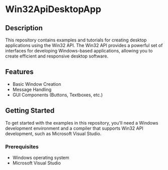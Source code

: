 # Win32ApiDesktopApp

## Description
This repository contains examples and tutorials for creating desktop applications using the Win32 API. The Win32 API provides a powerful set of interfaces for developing Windows-based applications, allowing you to create efficient and responsive desktop software.

## Features
- Basic Window Creation
- Message Handling
- GUI Components (Buttons, Textboxes, etc.)

## Getting Started
To get started with the examples in this repository, you'll need a Windows development environment and a compiler that supports Win32 API development, such as Microsoft Visual Studio.

### Prerequisites
- Windows operating system
- Microsoft Visual Studio 
